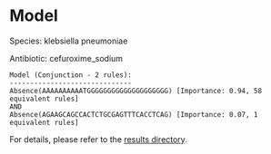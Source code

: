 
# Model

Species: klebsiella pneumoniae

Antibiotic: cefuroxime_sodium

```
Model (Conjunction - 2 rules):
------------------------------
Absence(AAAAAAAAAATGGGGGGGGGGGGGGGGGGGG) [Importance: 0.94, 58 equivalent rules]
AND
Absence(AGAAGCAGCCACTCTGCGAGTTTCACCTCAG) [Importance: 0.07, 1 equivalent rules]

```

For details, please refer to the [results directory](../../../../../results/scm_b/klebsiella+pneumoniae/cefuroxime_sodium/repeat_9/).

